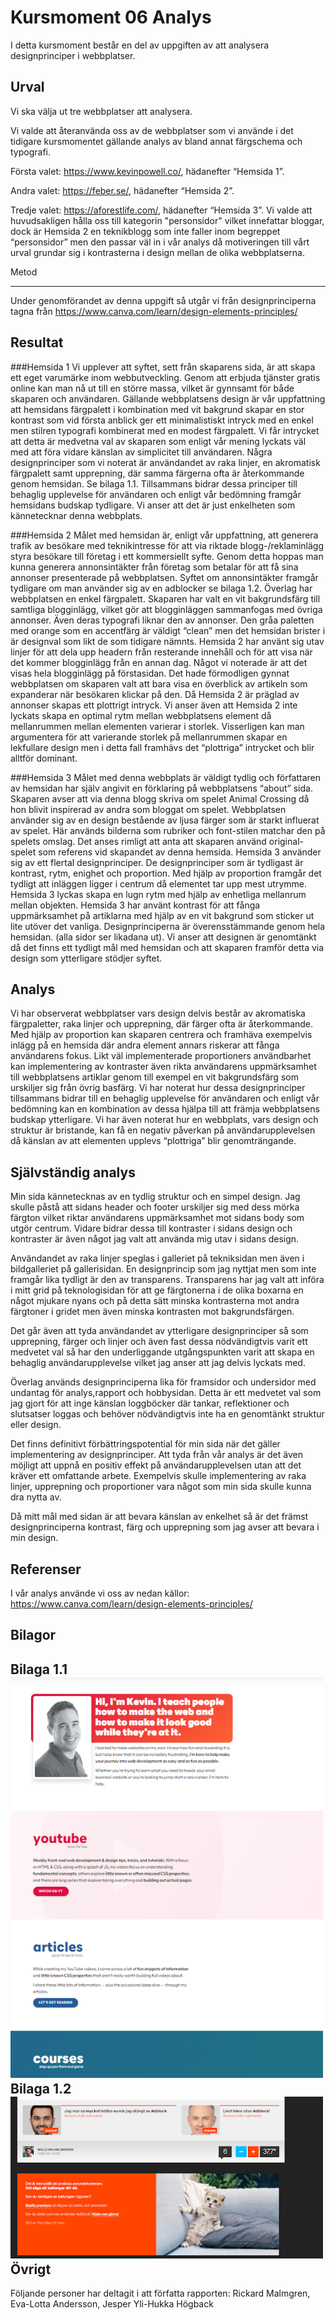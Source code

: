 Kursmoment 06 Analys
=======================

I detta kursmoment består en del av uppgiften av att analysera designprinciper i webbplatser.

Urval
-----------------------
Vi ska välja ut tre webbplatser att analysera.

Vi valde att återanvända oss av de webbplatser som vi använde i det tidigare kursmomentet gällande analys av bland annat färgschema och typografi.

Första valet: https://www.kevinpowell.co/, hädanefter “Hemsida 1”.

Andra valet: https://feber.se/, hädanefter “Hemsida 2”.

Tredje valet: https://aforestlife.com/, hädanefter “Hemsida 3”.
Vi valde att huvudsakligen hålla oss till kategorin "personsidor" vilket innefattar bloggar, dock är Hemsida 2 en teknikblogg som inte faller inom begreppet “personsidor” men den passar väl in i vår analys då motiveringen till vårt urval grundar sig i kontrasterna i design mellan de olika webbplatserna.

Metod

-----------------------

Under genomförandet av denna uppgift så utgår vi från designprinciperna tagna från https://www.canva.com/learn/design-elements-principles/  


Resultat
-----------------------

###Hemsida 1
Vi upplever att syftet, sett från skaparens sida, är att skapa ett eget varumärke inom webbutveckling.
Genom att erbjuda tjänster gratis online kan man nå ut till en större massa, vilket är gynnsamt för både skaparen och användaren. 
Gällande webbplatsens design är vår uppfattning att hemsidans färgpalett i kombination med vit bakgrund skapar en stor kontrast som vid första anblick ger ett minimalistiskt intryck med en enkel men stilren typografi kombinerat med en modest färgpalett. Vi får intrycket att detta är medvetna val av skaparen som enligt vår mening lyckats väl med att föra vidare känslan av simplicitet till användaren.
Några designprinciper som vi noterat är användandet av raka linjer, en akromatisk färgpalett samt upprepning, där samma färgerna ofta är återkommande genom hemsidan. Se bilaga 1.1.
Tillsammans bidrar dessa principer till behaglig upplevelse för användaren och enligt vår bedömning framgår hemsidans budskap tydligare. Vi anser att det är just enkelheten som kännetecknar denna webbplats.

###Hemsida 2
Målet med hemsidan är, enligt vår uppfattning, att generera trafik av besökare med teknikintresse för att via riktade blogg-/reklaminlägg styra besökare till företag i ett kommersiellt syfte. Genom detta hoppas man kunna generera annonsintäkter från företag som betalar för att få sina annonser presenterade på webbplatsen. Syftet om annonsintäkter framgår tydligare om man använder sig av en adblocker se bilaga 1.2.
Överlag har webbplatsen en enkel färgpalett. Skaparen har valt en vit bakgrundsfärg till samtliga blogginlägg, vilket gör att blogginläggen sammanfogas med övriga annonser. Även deras typografi liknar den av annonser. Den gråa paletten med orange som en accentfärg är väldigt “clean” men det hemsidan brister i är designval som likt de som tidigare nämnts.
Hemsida 2 har använt sig utav linjer för att dela upp headern från resterande innehåll och för att visa när det kommer blogginlägg från en annan dag.
Något vi noterade är att det visas hela blogginlägg på förstasidan. Det hade förmodligen gynnat webbplatsen om skaparen valt att bara visa en överblick av artikeln som expanderar när besökaren klickar på den.
Då Hemsida 2 är präglad av annonser skapas ett plottrigt intryck. Vi anser även att Hemsida 2 inte lyckats skapa en optimal rytm mellan webbplatsens element då mellanrummen mellan elementen varierar i storlek. Visserligen kan man argumentera för att varierande storlek på mellanrummen skapar en lekfullare design men i detta fall framhävs det “plottriga” intrycket och blir alltför dominant. 

###Hemsida 3
Målet med denna webbplats är väldigt tydlig och författaren av hemsidan har själv angivit en förklaring på webbplatsens “about” sida. Skaparen avser att via denna blogg skriva om spelet Animal Crossing då hon blivit inspirerad av andra som bloggat om spelet.
Webbplatsen använder sig av en design bestående av ljusa färger som är starkt influerat av spelet. Här används bilderna som rubriker och font-stilen matchar den på spelets omslag. Det anses rimligt att anta att skaparen använd original-spelet som referens vid skapandet av denna hemsida.
Hemsida 3 använder sig av ett flertal designprinciper. De designprinciper som är tydligast är kontrast, rytm, enighet och proportion. Med hjälp av proportion framgår det tydligt att inläggen ligger i centrum då elementet tar upp mest utrymme. Hemsida 3 lyckas skapa en lugn rytm med hjälp av enhetliga mellanrum mellan objekten. Hemsida 3 har använt kontrast för att fånga uppmärksamhet på artiklarna med hjälp av en vit bakgrund som sticker ut lite utöver det vanliga. Designprinciperna är överensstämmande genom hela hemsidan. (alla sidor ser likadana ut).
Vi anser att designen är genomtänkt då det finns ett tydligt mål med hemsidan och att skaparen framför detta via design som ytterligare stödjer syftet.


Analys
-----------------------
Vi har observerat webbplatser vars design delvis består av akromatiska färgpaletter, raka linjer och upprepning, där färger ofta är återkommande. Med hjälp av proportion kan skaparen centrera och framhäva exempelvis inlägg på en hemsida där andra element annars riskerar att fånga användarens fokus. 
Likt väl implementerade proportioners användbarhet kan implementering av kontraster även  rikta användarens uppmärksamhet till webbplatsens artiklar genom till exempel en vit bakgrundsfärg som urskiljer sig från övrig basfärg. 
Vi har noterat hur dessa designprinciper tillsammans bidrar till en behaglig upplevelse för användaren och enligt vår bedömning kan en kombination av dessa hjälpa till att främja webbplatsens budskap ytterligare. 
Vi har även noterat hur en webbplats, vars design och struktur är bristande, kan få en negativ påverkan på användarupplevelsen då känslan av att elementen upplevs “plottriga” blir genomträngande.

Självständig analys
-----------------------------
Min sida kännetecknas av en tydlig struktur och en simpel design. Jag skulle påstå att sidans header och footer urskiljer sig med dess mörka färgton vilket riktar användarens uppmärksamhet mot sidans body som utgör centrum. Vidare bidrar dessa  till kontraster i sidans design och kontraster är även något jag valt att använda mig utav i sidans design.  

Användandet av raka linjer speglas i galleriet på tekniksidan men även i bildgalleriet på gallerisidan. En designprincip som jag nyttjat men som inte framgår lika tydligt är den av transparens. Transparens har jag valt att införa i mitt grid på teknologisidan för att ge färgtonerna i de olika boxarna en något mjukare nyans och på detta sätt minska kontrasterna mot andra färgtoner i gridet men även minska kontrasten mot bakgrundsfärgen.

Det går även att tyda användandet av ytterligare designprinciper så som upprepning, färger och linjer och även fast dessa nödvändigtvis varit ett medvetet val så har den underliggande utgångspunkten varit att skapa en behaglig användarupplevelse vilket jag anser att jag delvis lyckats med.

Överlag används designprinciperna lika för framsidor och undersidor med undantag för analys,rapport och hobbysidan. Detta är ett medvetet val som jag gjort för att inge känslan loggböcker där tankar, reflektioner och slutsatser loggas och behöver nödvändigtvis inte ha en genomtänkt struktur eller design. 

Det finns definitivt förbättringspotential för min sida när det gäller implementering av designprinciper. Att tyda från vår analys är det även möjligt att uppnå en positiv effekt på användarupplevelsen utan att det kräver ett omfattande arbete. Exempelvis skulle implementering av raka linjer, upprepning och proportioner vara något som min sida skulle kunna dra nytta av.

Då mitt mål med sidan är att bevara känslan av enkelhet så är det främst designprinciperna kontrast, färg och upprepning som jag avser att bevara i min design.

Referenser
-----------------------
I vår analys använde vi oss av nedan källor:
https://www.canva.com/learn/design-elements-principles/


Bilagor
-----------------------

Bilaga 1.1
<img class="picture" src="assets/img/kevindesign.jpg" width=500 alt="feber" />
Bilaga 1.2
<img class="picture" src="assets/img/kevindesign2.jpg" width=500 alt="feber" />
Övrigt
-----------------------

Följande personer har deltagit i att författa rapporten:
Rickard Malmgren, Eva-Lotta Andersson, Jesper Yli-Hukka Högback
